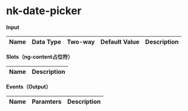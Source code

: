 # nk-date-picker

**Input**

| Name | Data Type |  Two-way | Default Value | Description |
| --- | --- | --- | --- | --- |
 
**Slots（ng-content占位符）**

| Name | Description |
| --- | --- |

**Events（Output）**

| Name | Paramters | Description |
| --- | --- | --- |
